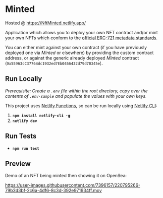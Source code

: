 # Minted

Hosted @ https://NftMinted.netlify.app/

Application which allows you to deploy your own NFT contract and/or mint your own NFTs which conform to the [official ERC-721 metadata standards](https://github.com/ethereum/EIPs/blob/master/EIPS/eip-721.md).

You can either mint against your own contract (if you have previously deployed one via _Minted_ or elsewhere) by providing the custom contract address, or against the generic already deployed _Minted_ contract (`0x55963cC37764dc1932ed7Eb0466432d79d70345e`).

## Run Locally

_Prerequisite: Create a `.env` file within the root directory, copy over the contents of `.env-sample` and populate the values with your own keys._

This project uses [Netlify Functions](https://www.netlify.com/products/functions/), so can be run locally using [Netlify CLI](https://www.netlify.com/products/cli/):

1. **`npm install netlify-cli -g`**
2. **`netlify dev`**

## Run Tests

- **`npm run test`**

## Preview

Demo of an NFT being minted then showing it on OpenSea:

https://user-images.githubusercontent.com/7396157/220795266-79b3d3bf-2c6a-4df6-8c3d-392e971934ff.mov
